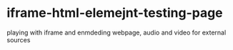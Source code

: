 # iframe-html-elemejnt-testing-page
playing with iframe and enmdeding webpage, audio and video for external sources
